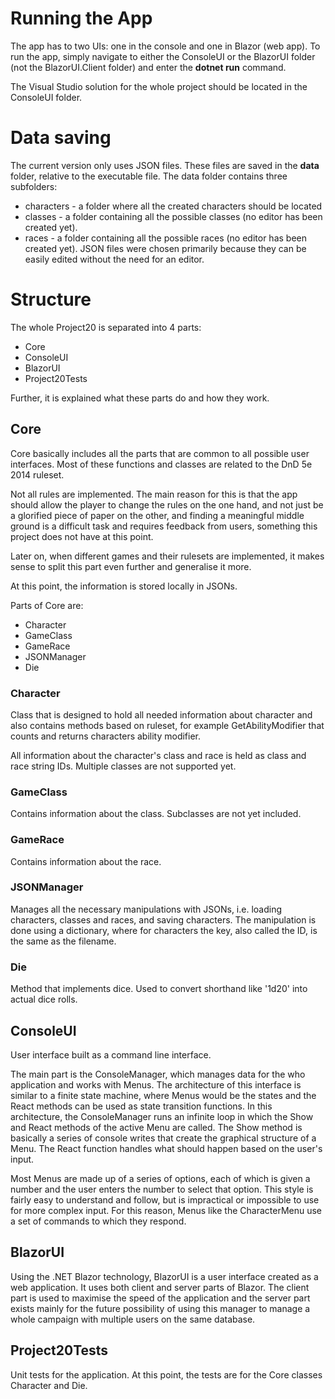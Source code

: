 # Running the App
The app has to two UIs: one in the console and one in Blazor (web app). To run the app, simply navigate to either the ConsoleUI or the BlazorUI folder (not the BlazorUI.Client folder) and enter the **dotnet run** command.

The Visual Studio solution for the whole project should be located in the ConsoleUI folder.

# Data saving
The current version only uses JSON files.  These files are saved in the **data** folder, relative to the executable file. The data folder contains three subfolders:
* characters - a folder where all the created characters should be located
* classes - a folder containing all the possible classes (no editor has been created yet).
* races - a folder containing all the possible races (no editor has been created yet).
JSON files were chosen primarily because they can be easily edited without the need for an editor.

# Structure
The whole Project20 is separated into 4 parts:
* Core
* ConsoleUI
* BlazorUI
* Project20Tests

Further, it is explained what these parts do and how they work.

## Core
Core basically includes all the parts that are common to all possible user interfaces. Most of these functions and classes are related to the DnD 5e 2014 ruleset.

Not all rules are implemented. The main reason for this is that the app should allow the player to change the rules on the one hand, and not just be a glorified piece of paper on the other, and finding a meaningful middle ground is a difficult task and requires feedback from users, something this project does not have at this point.

Later on, when different games and their rulesets are implemented, it makes sense to split this part even further and generalise it more.

At this point, the information is stored locally in JSONs.

Parts of Core are:
* Character
* GameClass
* GameRace
* JSONManager
* Die

### Character
Class that is designed to hold all needed information about character and also contains methods based on ruleset, for example GetAbilityModifier that counts and returns characters ability modifier.

All information about the character's class and race is held as class and race string IDs. Multiple classes are not supported yet.

### GameClass
Contains information about the class. Subclasses are not yet included.

### GameRace
Contains information about the race.

### JSONManager
Manages all the necessary manipulations with JSONs, i.e. loading characters, classes and races, and saving characters.
The manipulation is done using a dictionary, where for characters the key, also called the ID, is the same as the filename.

### Die
Method that implements dice. Used to convert shorthand like '1d20' into actual dice rolls.

## ConsoleUI
User interface built as a command line interface.

The main part is the ConsoleManager, which manages data for the who application and works with Menus. The architecture of this interface is similar to a finite state machine, where Menus would be the states and the React methods can be used as state transition functions. In this architecture, the ConsoleManager runs an infinite loop in which the Show and React methods of the active Menu are called.
The Show method is basically a series of console writes that create the graphical structure of a Menu. The React function handles what should happen based on the user's input.

Most Menus are made up of a series of options, each of which is given a number and the user enters the number to select that option. This style is fairly easy to understand and follow, but is impractical or impossible to use for more complex input. For this reason, Menus like the CharacterMenu use a set of commands to which they respond.

## BlazorUI
Using the .NET Blazor technology, BlazorUI is a user interface created as a web application. It uses both client and server parts of Blazor. The client part is used to maximise the speed of the application and the server part exists mainly for the future possibility of using this manager to manage a whole campaign with multiple users on the same database.

## Project20Tests
Unit tests for the application. At this point, the tests are for the Core classes Character and Die.